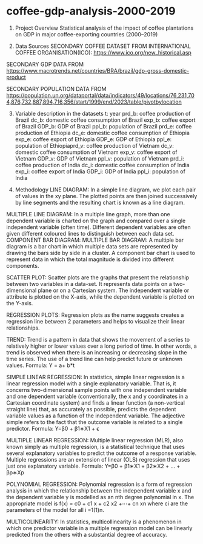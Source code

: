 # coffee-gdp-analysis-2000-2019

1. Project Overview
Statistical analysis of the impact of coffee plantations on GDP in major coffee-exporting countries (2000–2019)

2. Data Sources
SECONDARY COFFEE DATASET FROM INTERNATIONAL COFFEE
ORGANISATION(ICO): https://www.ico.org/new_historical.asp

SECONDARY GDP DATA FROM https://www.macrotrends.net/countries/BRA/brazil/gdp-gross-domestic-product

SECONDARY POPULATION DATA FROM
https://population.un.org/dataportal/data/indicators/49/locations/76,231,704,876,732,887,894,716,356/start/1999/end/2023/table/pivotbylocation

3. Variable description in the datasets
t: year
prd_b: coffee production of Brazil
dc_b: domestic coffee consumption of Brazil
exp_b: coffee export of Brazil
GDP_b: GDP of Brazil
ppl_b: population of Brazil
prd_e: coffee production of Ethiopia
dc_e: domestic coffee consumption of Ethiopia
exp_e: coffee export of Ethiopia
GDP_e: GDP of Ethiopia
ppl_e: population of Ethiopiaprd_v: coffee production of Vietnam
dc_v: domestic coffee consumption of Vietnam
exp_v: coffee export of Vietnam
GDP_v: GDP of Vietnam
ppl_v: population of Vietnam
prd_i: coffee production of India
dc_i: domestic coffee consumption of India
exp_i: coffee export of India
GDP_i: GDP of India
ppl_i: population of India

4. Methodology
LINE DIAGRAM: In a simple line diagram, we plot each pair of values in the xy plane. The plotted
points are then joined successively by line segments and the resulting chart is known as a line
diagram.

MULTIPLE LINE DIAGRAM: In a multiple line graph, more than one dependent variable is
charted on the graph and compared over a single independent variable (often time). Different
dependent variables are often given different coloured lines to distinguish between each data set.
COMPONENT BAR DIAGRAM: MULTIPLE BAR DIAGRAM: A multiple bar diagram is a bar chart in which multiple data sets are represented by drawing the bars side by side in a cluster.
A component bar chart is used to represent data in which the
total magnitude is divided into different components.

SCATTER PLOT: Scatter plots are the graphs that present the relationship between two variables
in a data-set. It represents data points on a two-dimensional plane or on a Cartesian system. The
independent variable or attribute is plotted on the X-axis, while the dependent variable is plotted on the Y-axis.

REGRESSION PLOTS: Regression plots as the name suggests creates a regression line between 2
parameters and helps to visualize their linear relationships.

TREND: Trend is a pattern in data that shows the movement of a series to relatively higher or lower
values over a long period of time. In other words, a trend is observed when there is an increasing or decreasing slope in the time series. The use of a trend line can help predict future or unknown values.
Formula: Y = a+ b*t

SIMPLE LINEAR REGRESSION: In statistics, simple linear regression is a linear regression
model with a single explanatory variable. That is, it concerns two-dimensional sample points with
one independent variable and one dependent variable (conventionally, the x and y coordinates in a
Cartesian coordinate system) and finds a linear function (a non-vertical straight line) that, as
accurately as possible, predicts the dependent variable values as a function of the independent
variable. The adjective simple refers to the fact that the outcome variable is related to a single
predictor.
Formula: Y=β0 + β1∗X1 + ϵ

MULTIPLE LINEAR REGRESSION: Multiple linear regression (MLR), also known simply as
multiple regression, is a statistical technique that uses several explanatory variables to predict the
outcome of a response variable. Multiple regressions are an extension of linear (OLS) regression that
uses just one explanatory variable.
Formula: Y=β0 + β1∗X1 + β2∗X2 + … + βp∗Xp

POLYNOMIAL REGRESSION: Polynomial regression is a form of regression analysis in which
the relationship between the independent variable x and the dependent variable y is modelled as an
nth degree polynomial in x.
The appropriate model is f(x) = c0 + c1 x + c2 x2 +⋯+ cn xn where ci are the parameters of the model for all i =1(1)n.

MULTICOLINEARITY: In statistics, multicollinearity is a phenomenon in which one predictor
variable in a multiple regression model can be linearly predicted from the others with a substantial degree of accuracy.

